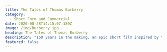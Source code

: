 ```yaml
---
title: The Tales of Thomas Burberry
category:
  - Short Form and Commercial
date: 2020-08-28T14:15:07.189Z
image: /img/Burberry.jpg
heading: The Tales of Thomas Burberry
description: "160 years in the making, an epic short film inspired by the pioneering discoveries of Burbury's founder.\t\t\t\t\t"
featured: false
---
```

